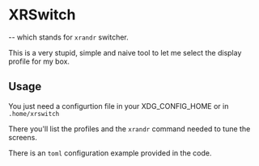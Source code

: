 # XRSwitch
-- which stands for `xrandr` switcher. 

This is a very stupid, simple and naive tool to let me select the display profile for my box. 

## Usage
You just need a configurtion file in your XDG_CONFIG_HOME or in `.home/xrswitch`

There you'll list the profiles and the `xrandr` command needed to tune the screens. 

There is an `toml` configuration example provided in the code. 
